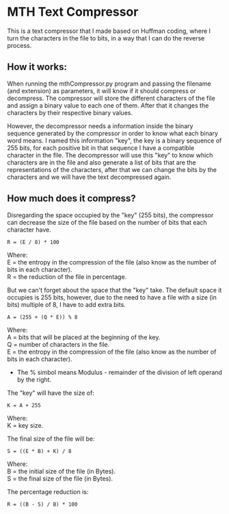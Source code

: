 # MTH Text Compressor

  This is a text compressor that I made based on Huffman coding, where I turn the characters in the file to bits, in a way that I can do
  the reverse process.
  
## How it works:

  When running the mthCompressor.py program and passing the filename (and extension) as parameters, it will know if it should compress
  or decompress. The compressor will store the different characters of the file and assign a binary value to each one of them. After 
  that it changes the characters by their respective binary values.   
 
  However, the decompressor needs a information inside the binary sequence generated by the compressor in order to know what each binary
  word means. I named this information "key", the key is a binary sequence of 255 bits, for each positive bit in that sequence I have a
  compatible character in the file. The decompressor will use this "key" to know which characters are in the file and also generate a 
  list of bits that are the representations of the characters, after that we can change the bits by the characters and we will have the 
  text decompressed again.
  
## How much does it compress?
  
  Disregarding the space occupied by the "key" (255 bits), the compressor can decrease the size of the file based on the number of bits
  that each character have.
  
    R = (E / 8) * 100
  
  Where:    
  E = the entropy in the compression of the file (also know as the number of bits in each character).   
  R = the reduction of the file in percentage.
  
  But we can't forget about the space that the "key" take. The default space it occupies is 255 bits, however, due to the need to have a
  file with a size (in bits) multiple of 8, I have to add extra bits.
  
    A = (255 + (Q * E)) % 8
    
  Where:   
  A = bits that will be placed at the beginning of the key.   
  Q = number of characters in the file.   
  E = the entropy in the compression of the file (also know as the number of bits in each character).   
  * The % simbol means Modulus - remainder of the division of left operand by the right.
  
  The "key" will have the size of:
    
    K = A + 255
  
 Where:   
 K = key size.
  
 The final size of the file will be: 
 
    S = ((E * B) + K) / 8
 
 Where:   
 B = the initial size of the file (in Bytes).   
 S = the final size of the file (in Bytes).
 
 The percentage reduction is:
 
    R = ((B - S) / B) * 100
  
  
  
